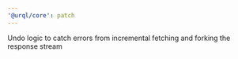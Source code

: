 ```yaml
---
'@urql/core': patch
---
```


Undo logic to catch errors from incremental fetching and forking the response stream
